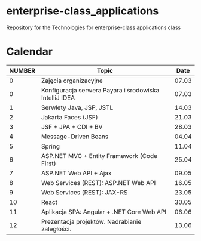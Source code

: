 # enterprise-class_applications
Repository for the Technologies for enterprise-class applications class

# Calendar

| NUMBER | Topic                                             | Date  |
|--------|--------------------------------------------------|-------|
| 0      | Zajęcia organizacyjne                           | 07.03 |
| 0     | Konfiguracja serwera Payara i środowiska IntelliJ IDEA | 07.03 |
| 1      | Serwlety Java, JSP, JSTL                        | 14.03 |
| 2      | Jakarta Faces (JSF)                             | 21.03 |
| 3      | JSF + JPA + CDI + BV                            | 28.03 |
| 4      | Message-Driven Beans                            | 04.04 |
| 5      | Spring                                         | 11.04 |
| 6      | ASP.NET MVC + Entity Framework (Code First)    | 25.04 |
| 7      | ASP.NET Web API + Ajax                         | 09.05 |
| 8      | Web Services (REST): ASP.NET Web API           | 16.05 |
| 9      | Web Services (REST): JAX-RS                    | 23.05 |
| 10     | React                                          | 30.05 |
| 11     | Aplikacja SPA: Angular + .NET Core Web API     | 06.06 |
| 12      | Prezentacja projektów. Nadrabianie zaległości. | 13.06 |

